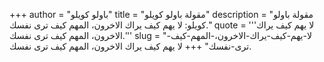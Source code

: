 +++
author = "باولو كويلو"
title = "مقولة باولو كويلو"
description = "مقولة باولو كويلو: لا يهم كيف يراك الاخرون، المهم كيف ترى نفسك."
quote = '''لا يهم كيف يراك الاخرون، المهم كيف ترى نفسك.'''
slug = "لا-يهم-كيف-يراك-الاخرون،-المهم-كيف-ترى-نفسك"
+++
لا يهم كيف يراك الاخرون، المهم كيف ترى نفسك.
